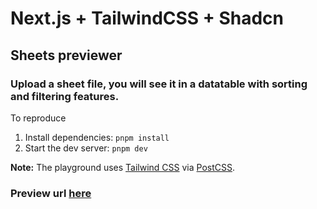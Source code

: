 # Next.js + TailwindCSS + Shadcn 

## Sheets previewer
### Upload a sheet file, you will see it in a datatable  with sorting and filtering features.

To reproduce

1. Install dependencies: `pnpm install`
1. Start the dev server: `pnpm dev`

**Note:** The playground uses [Tailwind CSS](https://tailwindcss.com) via [PostCSS](https://turbo.build/pack/docs/features/css#postcss).

### Preview url [here](https://find-pairs-test.vercel.app/)
